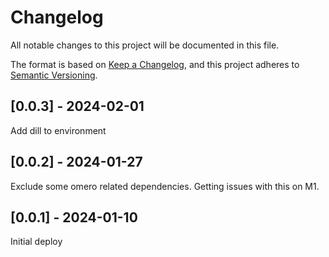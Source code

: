 # Changelog
All notable changes to this project will be documented in this file.

The format is based on [Keep a Changelog](https://keepachangelog.com/en/1.0.0/),
and this project adheres to [Semantic Versioning](https://semver.org/spec/v2.0.0.html).

## [0.0.3] - 2024-02-01
Add dill to environment

## [0.0.2] - 2024-01-27
Exclude some omero related dependencies. Getting issues with this on M1.

## [0.0.1] - 2024-01-10
Initial deploy

